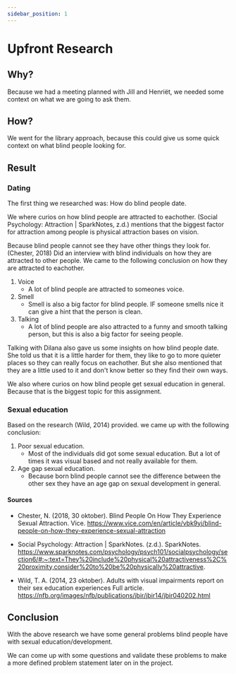 ```yaml
---
sidebar_position: 1
---
```


# Upfront Research

## Why?

Because we had a meeting planned with Jill and Henriët, we needed some context on what we are going to ask them.

## How?

We went for the library approach, because this could give us some quick context on what blind people looking for.

## Result

### Dating

The first thing we researched was: How do blind people date.

We where curios on how blind people are attracted to eachother. (Social Psychology: Attraction | SparkNotes, z.d.) mentions that the biggest factor for attraction among people is physical attraction bases on vision.

Because blind people cannot see they have other things they look for. (Chester, 2018) Did an interview with blind individuals on how they are attracted to other people. We came to the following conclusion on how they are attracted to eachother.

1. Voice
   - A lot of blind people are attracted to someones voice.
2. Smell
   - Smell is also a big factor for blind people. IF someone smells nice it can give a hint that the person is clean.
3. Talking
   - A lot of blind people are also attracted to a funny and smooth talking person, but this is also a big factor for seeing people.

Talking with Dilana also gave us some insights on how blind people date. She told us that it is a little harder for them, they like to go to more quieter places so they can really focus on eachother. But she also mentioned that they are a little used to it and don't know better so they find their own ways.

We also where curios on how blind people get sexual education in general. Because that is the biggest topic for this assignment.

### Sexual education

Based on the research (Wild, 2014) provided. we came up with the following conclusion:

1. Poor sexual education.
   - Most of the individuals did got some sexual education. But a lot of times it was visual based and not really available for them.
2. Age gap sexual education.
   - Because born blind people cannot see the difference between the other sex they have an age gap on sexual development in general.

#### Sources

- Chester, N. (2018, 30 oktober). Blind People On How They Experience Sexual Attraction. Vice. https://www.vice.com/en/article/vbk9yj/blind-people-on-how-they-experience-sexual-attraction

- Social Psychology: Attraction | SparkNotes. (z.d.). SparkNotes. https://www.sparknotes.com/psychology/psych101/socialpsychology/section6/#:~:text=They%20include%20physical%20attractiveness%2C%20proximity,consider%20to%20be%20physically%20attractive.

- Wild, T. A. (2014, 23 oktober). Adults with visual impairments report on their sex education experiences Full article. https://nfb.org/images/nfb/publications/jbir/jbir14/jbir040202.html

## Conclusion

With the above research we have some general problems blind people have with sexual education/development.

We can come up with some questions and validate these problems to make a more defined problem statement later on in the project.
